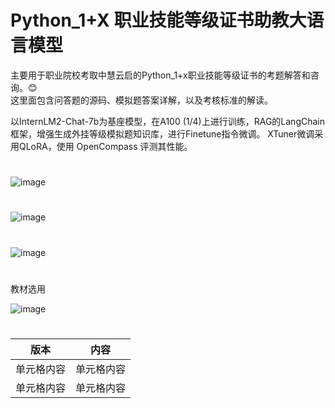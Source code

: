 # Python_1+X 职业技能等级证书助教大语言模型


主要用于职业院校考取中慧云启的Python_1+x职业技能等级证书的考题解答和咨询。😊  
这里面包含问答题的源码、模拟题答案详解，以及考核标准的解读。  
 
以InternLM2-Chat-7b为基座模型，在A100 (1/4)上进行训练，RAG的LangChain框架，增强生成外挂等级模拟题知识库，进行Finetune指令微调。
XTuner微调采用QLoRA，使用 OpenCompass 评测其性能。
#


![image](https://github.com/mmb135/python_tutor/assets/156198133/799122b6-cc55-437a-9637-ad99d13a531f)
#

![image](https://github.com/mmb135/python_tutor/assets/156198133/ab0f6b5f-9128-4b62-9b3a-820778102a2e)

#
![image](https://github.com/mmb135/python_tutor/assets/156198133/4b6bace5-8568-4793-87d1-6e8678163fe5)


#
教材选用

![image](https://github.com/mmb135/python_tutor/assets/156198133/8995537c-9ca1-4272-8371-88679396650b)

#
版本 | 内容  | 
---- | ----- |   
单元格内容 | 单元格内容 |  
单元格内容 | 单元格内容 |  
